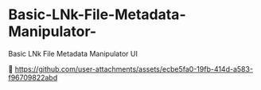 # Basic-LNk-File-Metadata-Manipulator-
Basic LNk File Metadata Manipulator UI

🎥 https://github.com/user-attachments/assets/ecbe5fa0-19fb-414d-a583-f96709822abd

